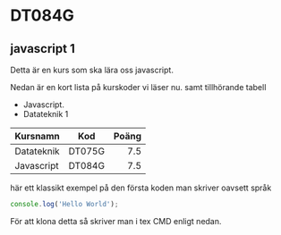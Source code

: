 # DT084G
## javascript 1
Detta är en kurs som ska lära oss javascript. 

Nedan är en kort lista på kurskoder vi läser nu. samt tillhörande tabell

* Javascript.
* Datateknik 1


| Kursnamn        | Kod           | Poäng  |
| ------------- |:-------------:| -----:|
| Datateknik      | DT075G | 7.5 |
| Javascript      | DT084G      |   7.5 |




här ett klassikt exempel på den första koden man skriver oavsett språk

```javascript
console.log('Hello World');
```

För att klona detta så skriver man i tex CMD enligt nedan. 




